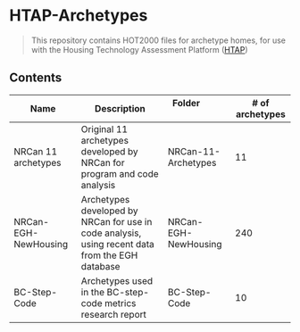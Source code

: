# HTAP-Archetypes
>  This repository contains HOT2000 files for archetype homes, for use with the Housing Technology Assessment Platform ([HTAP](https://github.com/NRCan-IETS-CE-O-HBC/HTAP))

## Contents ##

| Name | Description | Folder&nbsp;&nbsp;&nbsp;&nbsp;&nbsp;&nbsp;&nbsp;&nbsp;&nbsp; &nbsp;&nbsp;&nbsp;&nbsp;&nbsp;&nbsp;&nbsp;&nbsp;&nbsp;| \# of archetypes |
| ------ | ---------------- | ---- | ---- |
| NRCan 11 archetypes | Original 11 archetypes developed by NRCan for program and code analysis | NRCan-11-Archetypes | 11 |
| NRCan-EGH-NewHousing | Archetypes developed by NRCan for use in code analysis, using recent data from the EGH database | NRCan-EGH-NewHousing | 240 |
| BC-Step-Code | Archetypes used in the BC-step-code metrics research report | BC-Step-Code | 10 |

